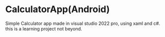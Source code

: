 # CalculatorApp(Android)
 Simple Calculator app made in visual studio 2022 pro, using xaml and c#. this is a learning project not beyond.
